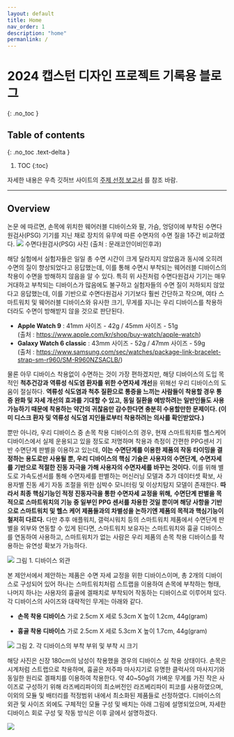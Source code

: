 ```yaml
---
layout: default
title: Home
nav_order: 1
description: "home"
permanlink: /
---
```


# 2024 캡스턴 디자인 프로젝트 기록용 블로그
{: .no_toc }

## Table of contents
{: .no_toc .text-delta }

1. TOC
{:toc}


자세한 내용은 우측 깃허브 사이트의 [주제 선정 보고서](https://github.com/INU-Capstone-Project-ZZZK/Project_Github) 를 참조 바람.


---
## Overview
논문 <Effect of wearables on sleep in healthy individuals: a randomized crossover trial and validation study>에 따르면, 손목에 위치한 웨어러블 디바이스와 팔, 가슴, 엉덩이에 부착된 수면다원검사(PSG) 기기를 지닌 채로 장치의 유무에 따른 수면자의 수면 질을 1주간 비교하였다.
![](../assets/images/home/home_01.png)
수면다원검사(PSG) 사진 (출처 : 문래코안이비인후과) 


 해당 실험에서 실험자들은 일일 총 수면 시간이 크게 달라지지 않았음과 동시에 오히려 수면의 질이 향상되었다고 응답했는데, 이를 통해 수면시 부착되는 웨어러블 디바이스의 착용이 수면을 방해하지 않음을 알 수 있다. 특히 위 사진처럼 수면다원검사 기기는 매우 거대하고 부착되는 디바이스가 많음에도 불구하고 실험자들의 수면 질이 저하되지 않았다고 응답했는데, 이를 기반으로 수면다원검사 기기보다 훨씬 간단하고 작으며, 여타 스마트워치 및 웨어러블 디바이스와 유사한 크기, 무게를 지니는 우리 디바이스를 착용하더라도 수면이 방해받지 않을 것으로 판단된다.
- **Apple Watch 9** : 41mm 사이즈 - 42g / 45mm 사이즈 - 51g  
(출처 : https://www.apple.com/kr/shop/buy-watch/apple-watch)
- **Galaxy Watch 6 classic** : 43mm 사이즈 - 52g / 47mm 사이즈 - 59g  
(출처 : https://www.samsung.com/sec/watches/package-link-bracelet-strap-sm-r960/SM-R960NZSACLB/)


물론 아무 디바이스 착용없이 수면하는 것이 가장 편하겠지만, 해당 디바이스의 도입 목적인 **척추건강과 역류성 식도염 환자를 위한 수면자세 개선**을 위해선 우리 디바이스의 도움이 절실하다. **역류성 식도염과 척추 질환으로 통증을 느끼는 사람들이 착용할 경우 통증 완화 및 자세 개선의 효과를 기대할 수 있고, 동일 질환을 예방하려는 일반인들도 사용가능하기 때문에 착용하는 약간의 귀찮음만 감수한다면 충분히 수용할만한 문제이다. (이미 디스크 환자 및 역류성 식도염 지인들로부터 착용하려는 의사를 확인받았다.)**


 뿐만 아니라, 우리 디바이스 중 손목 착용 디바이스의 경우, 현재 스마트워치류 헬스케어 디바이스에서 실제 운용되고 있을 정도로 저명하며 착용과 측정이 간편한 PPG센서 기반 수면단계 판별을 이용하고 있는데, **이는 수면단계를 이용한 제품의 작동 타이밍을 결정하는 용도로만 사용될 뿐, 우리 디바이스의 핵심 기술은 사용자의 수면단계, 수면자세를 기반으로 적절한 진동 자극을 가해 사용자의 수면자세를 바꾸는 것이다.** 이를 위해 별도로 가속도센서를 통해 수면자세를 판별하는 머신러닝 모델과 추가 데이터셋 확보, 사용자별 진동 세기 자동 조절을 위한 심박수 모니터링 및 이상치탐지 모델이 존재한다. **따라서 최종 핵심기능인 적정 진동자극을 통한 수면자세 교정을 위해,** **수면단계 판별을 목적으로 스마트워치의 기능 중 일부인 PPG 센서를 차용한 것일 뿐이며 해당 사항을 기반으로 스마트워치 및 헬스 케어 제품들과의 차별성을 논하기엔 제품의 목적과 핵심기능이 철저히 다르다.** 다만 추후 애플워치, 갤럭시워치 등의 스마트워치 제품에서 수면단계 판별을 외부와 연동할 수 있게 된다면, 스마트워치 보유자는 스마트워치와 흉골 디바이스를 연동하여 사용하고, 스마트워치가 없는 사람은 우리 제품의 손목 착용 디바이스를 착용하는 유연성 확보가 가능하다.


![](../assets/images/home/home_02.png)
그림 1. 디바이스 외관


본 제안서에서 제안하는 제품은 수면 자세 교정을 위한 디바이스이며, 총 2개의 디바이스로 구성되어 있어 하나는 스마트워치처럼 스트랩을 이용하여 손목에 부착하는 형태, 나머지 하나는 사용자의 흉골에 겔패치로 부착되어 작동하는 디바이스로 이루어져 있다. 각 디바이스의 사이즈와 대략적인 무게는 아래와 같다.

- **손목 착용 디바이스**
    가로 2.5cm X 세로 5.3cm X 높이 1.2cm, 44g(gram)
    
- **흉골 착용 디바이스**
    가로 2.5cm X 세로 5.3cm X 높이 1.7cm, 44g(gram)


![](../assets/images/home/home_03.png)
그림 2. 각 디바이스의 부착 부위 및 부착 시 크기


 해당 사진은 신장 180cm의 남성이 착용했을 경우의 디바이스 실 착용 상태이다. 손목은 시계처럼 스트랩으로 착용하며, 흉골은 저주파 마사지기로 유명한 클럭사의 마사지기와 동일한 원리로 겔패치를 이용하여 착용한다. 약 40~50g의 가벼운 무게를 가진 작은 사이즈로 구성하기 위해 라즈베리파이의 최소버전인 라즈베리파이 피코를 사용하였으며, 이외의 모듈 및 배터리를 적정범위 내에서 최소화된 제품들로 선정하였다. 디바이스의 외관 및 사이즈 외에도 구체적인 모듈 구성 및 배치는 아래 그림에 설명되었으며, 자세한 디바이스 회로 구성 및 작동 방식은 이후 글에서 설명하겠다.

 
![](../assets/images/home/home_04.png)


